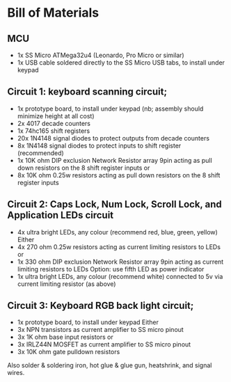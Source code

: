 # Bill of Materials

## MCU
 -  1x SS Micro ATMega32u4 (Leonardo, Pro Micro or similar)
 -  1x USB cable soldered directly to the SS Micro USB tabs, to install under keypad

## Circuit 1: keyboard scanning circuit;
 -  1x  prototype board, to install under keypad (nb; assembly should minimize height at all cost)
 -  2x  4017 decade counters
 -  1x  74hc165 shift registers
 -  20x 1N4148 signal diodes to protect outputs from decade counters
 -  8x  1N4148 signal diodes to protect inputs to shift register (recommended)
 -  1x  10K ohm DIP exclusion Network Resistor array 9pin acting as pull down resistors on the 8 shift register inputs
 or
 -  8x  10K ohm 0.25w resistors acting as pull down resistors on the 8 shift register inputs

## Circuit 2: Caps Lock, Num Lock, Scroll Lock, and Application LEDs circuit
 -  4x  ultra bright LEDs, any colour (recommend red, blue, green, yellow)
 Either
 -  4x  270 ohm 0.25w resistors acting as current limiting resistors to LEDs
 or
 -  1x  330 ohm DIP exclusion Network Resistor array 9pin acting as current limiting resistors to LEDs
 Option: use fifth LED as power indicator
 -  1x  ultra bright LEDs, any colour (recommend white) connected to 5v via current limiting resistor (as above)

## Circuit 3: Keyboard RGB back light circuit;
 -  1x  prototype board, to install under keypad
 Either
 -  3x NPN transistors as current amplifier to SS micro pinout
 -  3x 1K ohm base input resistors
 or
 -  3x IRLZ44N MOSFET as current amplifier to SS micro pinout
 -  3x 10K ohm gate pulldown resistors

Also solder & soldering iron, hot glue & glue gun, heatshrink, and signal wires.
